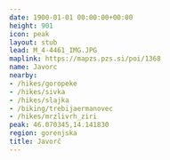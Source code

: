 ```yaml
---
date: 1900-01-01 00:00:00+00:00
height: 901
icon: peak
layout: stub
lead: M_4-4461_IMG.JPG
maplink: https://mapzs.pzs.si/poi/1368
name: Javorc
nearby:
- /hikes/goropeke
- /hikes/sivka
- /hikes/slajka
- /biking/trebijaermanovec
- /hikes/mrzlivrh_ziri
peak: 46.070345,14.141830
region: gorenjska
title: Javorč
---
```

